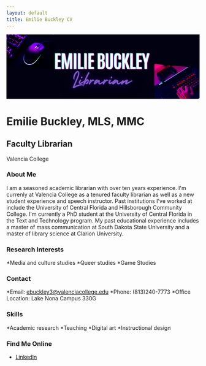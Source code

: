 ```yaml
---
layout: default
title: Emilie Buckley CV
---
```

![Featured Image](assets/websiteheader.png)

# Emilie Buckley, MLS, MMC
## Faculty Librarian
Valencia College

### About Me
I am a seasoned academic librarian with over ten years experience. I'm currenly at Valencia College as a tenured faculty librarian as well as a new student experience and speech instructor. Past institutions I've worked at include the University of Central Florida and Hillsborough Community College. I'm currently a PhD student at the University of Central Florida in the Text and Technology program. My past educational experience includes a master of mass communication at South Dakota State University and a master of library science at Clarion University. 


### Research Interests
*Media and culture studies
*Queer studies
*Game Studies

### Contact
*Email: ebuckley3@valenciacollege.edu
*Phone: (813)240-7773
*Office Location: Lake Nona Campus 330G

### Skills
*Academic research
*Teaching
*Digital art
*Instructional design

### Find Me Online
* [LinkedIn](https://www.linkedin.com/in/emiliebuckley/)
